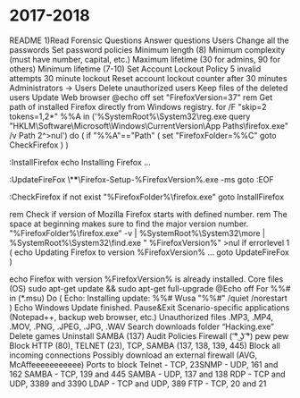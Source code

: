 # 2017-2018
README
1)Read Forensic Questions
Answer questions
Users
Change all the passwords
Set password policies
Minimum length (8)
Minimum complexity (must have number, capital, etc.)
Maximum lifetime (30 for admins, 90 for others)
Minimum lifetime (7-10)
Set Account Lockout Policy
5 invalid attempts
30 minute lockout
Reset account lockout counter after 30 minutes
Administrators -> Users
Delete unauthorized users
Keep files of the deleted users
Update
Web browser
@echo off
set "FirefoxVersion=37"
rem Get path of installed Firefox directly from Windows registry.
for /F "skip=2 tokens=1,2*" %%A in ('%SystemRoot%\System32\reg.exe query "HKLM\Software\Microsoft\Windows\CurrentVersion\App Paths\firefox.exe" /v Path 2^>nul') do (
    if "%%A"=="Path" (
        set "FirefoxFolder=%%C"
        goto CheckFirefox
    )
)

:InstallFirefox
echo Installing Firefox ...

:UpdateFireFox
\\***\***\Firefox-Setup-%FirefoxVersion%.exe -ms
goto :EOF

:CheckFirefox
if not exist "%FirefoxFolder%\firefox.exe" goto InstallFirefox

rem Check if version of Mozilla Firefox starts with defined number.
rem The space at beginning makes sure to find the major version number.
"%FirefoxFolder%\firefox.exe" -v | %SystemRoot%\System32\more | %SystemRoot%\System32\find.exe " %FirefoxVersion%" >nul
if errorlevel 1 (
    echo Updating Firefox to version %FirefoxVersion% ...
    goto UpdateFireFox
)

echo Firefox with version %FirefoxVersion% is already installed.
Core files (OS)
sudo apt-get update && sudo apt-get full-upgrade
@Echo off
For %%# in (*.msu) Do (
    Echo: Installing update: %%#
    Wusa "%%#" /quiet /norestart
)
Echo Windows Update finished.
Pause&Exit
Scenario-specific applications (Notepad++, backup web browser, etc.)
Unauthorized files
.MP3, .MP4, .MOV, .PNG, .JPEG, .JPG, .WAV
Search downloads folder
“Hacking.exe”
Delete games
Uninstall SAMBA (137)
Audit Policies
Firewall ( ͡° ͜ʖ ͡°) pew pew
Block HTTP (80), TELNET (23), TCP, SAMBA (137, 138, 139, 445) 
Block all incoming connections
Possibly download an external firewall (AVG, McAffeeeeeeeeeee)
Ports to block
Telnet - TCP, 23SNMP - UDP, 161 and 162
SAMBA - TCP, 139 and 445
SAMBA - UDP, 137 and 138
RDP - TCP and UDP, 3389 and 3390
LDAP - TCP and UDP, 389
FTP - TCP, 20 and 21
